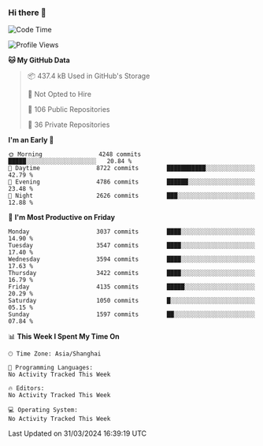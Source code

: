### Hi there 👋

<!--
**qbosen/qbosen** is a ✨ _special_ ✨ repository because its `README.md` (this file) appears on your GitHub profile.

Here are some ideas to get you started:

- 🔭 I’m currently working on ...
- 🌱 I’m currently learning ...
- 👯 I’m looking to collaborate on ...
- 🤔 I’m looking for help with ...
- 💬 Ask me about ...
- 📫 How to reach me: ...
- 😄 Pronouns: ...
- ⚡ Fun fact: ...
-->

<!--START_SECTION:waka-->
![Code Time](http://img.shields.io/badge/Code%20Time-2%2C111%20hrs%2036%20mins-blue)

![Profile Views](http://img.shields.io/badge/Profile%20Views-0-blue)

**🐱 My GitHub Data** 

> 📦 437.4 kB Used in GitHub's Storage 
 > 
> 🚫 Not Opted to Hire
 > 
> 📜 106 Public Repositories 
 > 
> 🔑 36 Private Repositories 
 > 
**I'm an Early 🐤** 

```text
🌞 Morning                4248 commits        █████░░░░░░░░░░░░░░░░░░░░   20.84 % 
🌆 Daytime                8722 commits        ███████████░░░░░░░░░░░░░░   42.79 % 
🌃 Evening                4786 commits        ██████░░░░░░░░░░░░░░░░░░░   23.48 % 
🌙 Night                  2626 commits        ███░░░░░░░░░░░░░░░░░░░░░░   12.88 % 
```
📅 **I'm Most Productive on Friday** 

```text
Monday                   3037 commits        ████░░░░░░░░░░░░░░░░░░░░░   14.90 % 
Tuesday                  3547 commits        ████░░░░░░░░░░░░░░░░░░░░░   17.40 % 
Wednesday                3594 commits        ████░░░░░░░░░░░░░░░░░░░░░   17.63 % 
Thursday                 3422 commits        ████░░░░░░░░░░░░░░░░░░░░░   16.79 % 
Friday                   4135 commits        █████░░░░░░░░░░░░░░░░░░░░   20.29 % 
Saturday                 1050 commits        █░░░░░░░░░░░░░░░░░░░░░░░░   05.15 % 
Sunday                   1597 commits        ██░░░░░░░░░░░░░░░░░░░░░░░   07.84 % 
```


📊 **This Week I Spent My Time On** 

```text
🕑︎ Time Zone: Asia/Shanghai

💬 Programming Languages: 
No Activity Tracked This Week

🔥 Editors: 
No Activity Tracked This Week

💻 Operating System: 
No Activity Tracked This Week
```


 Last Updated on 31/03/2024 16:39:19 UTC
<!--END_SECTION:waka-->
